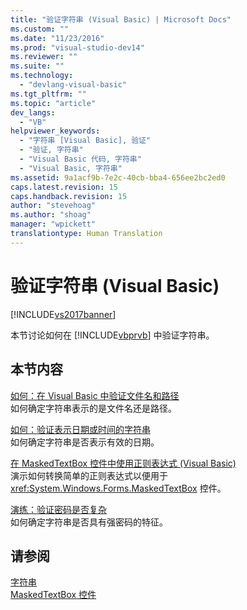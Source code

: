 ```yaml
---
title: "验证字符串 (Visual Basic) | Microsoft Docs"
ms.custom: ""
ms.date: "11/23/2016"
ms.prod: "visual-studio-dev14"
ms.reviewer: ""
ms.suite: ""
ms.technology: 
  - "devlang-visual-basic"
ms.tgt_pltfrm: ""
ms.topic: "article"
dev_langs: 
  - "VB"
helpviewer_keywords: 
  - "字符串 [Visual Basic], 验证"
  - "验证, 字符串"
  - "Visual Basic 代码, 字符串"
  - "Visual Basic, 字符串"
ms.assetid: 9a1acf9b-7e2c-40cb-bba4-656ee2bc2ed0
caps.latest.revision: 15
caps.handback.revision: 15
author: "stevehoag"
ms.author: "shoag"
manager: "wpickett"
translationtype: Human Translation
---
```

# 验证字符串 (Visual Basic)
[!INCLUDE[vs2017banner](../../../../csharp/includes/vs2017banner.md)]

本节讨论如何在 [!INCLUDE[vbprvb](../../../../csharp/programming-guide/concepts/linq/includes/vbprvb_md.md)] 中验证字符串。  
  
## 本节内容  
 [如何：在 Visual Basic 中验证文件名和路径](../../../../visual-basic/programming-guide/language-features/strings/how-to-validate-file-names-and-paths.md)  
 如何确定字符串表示的是文件名还是路径。  
  
 [如何：验证表示日期或时间的字符串](../../../../visual-basic/programming-guide/language-features/strings/how-to-validate-strings-that-represent-dates-or-times.md)  
 如何确定字符串是否表示有效的日期。  
  
 [在 MaskedTextBox 控件中使用正则表达式 \(Visual Basic\)](../../../../visual-basic/programming-guide/language-features/strings/using-regular-expressions-with-the-maskedtextbox-control.md)  
 演示如何转换简单的正则表达式以便用于 <xref:System.Windows.Forms.MaskedTextBox> 控件。  
  
 [演练：验证密码是否复杂](../../../../visual-basic/programming-guide/language-features/strings/walkthrough-validating-that-passwords-are-complex.md)  
 如何确定字符串是否具有强密码的特征。  
  
## 请参阅  
 [字符串](../../../../visual-basic/programming-guide/language-features/strings/index.md)   
 [MaskedTextBox 控件](../Topic/MaskedTextBox%20Control%20\(Windows%20Forms\).md)